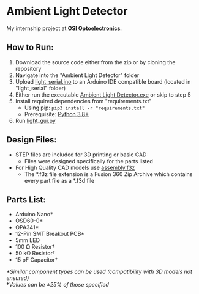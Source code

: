 # Ambient Light Detector
My internship project at **[OSI Optoelectronics](https://www.osioptoelectronics.com/)**.

## How to Run:
1. Download the source code either from the zip or by cloning the repository
2. Navigate into the "Ambient Light Detector" folder
3. Upload [light_serial.ino](https://github.com/alexhool/Ambient-Light-Detector/blob/master/Ambient%20Light%20Detector/light_serial/light_serial.ino) to an Arduino IDE compatible board (located in "light_serial" folder)
4. Either run the executable [Ambient Light Detector.exe](https://github.com/alexhool/Ambient-Light-Detector/blob/master/Ambient%20Light%20Detector/Ambient%20Light%20Detector.exe) or skip to step 5
5. Install required dependencies from "requirements.txt"
   - Using pip: `pip3 install -r "requirements.txt"` 
   - Prerequisite: [Python 3.8+](https://www.python.org/downloads/)
6. Run [light_gui.py](https://github.com/alexhool/Ambient-Light-Detector/blob/master/Ambient%20Light%20Detector/light_gui.py)

## Design Files:
- STEP files are included for 3D printing or basic CAD
  - Files were designed specifically for the parts listed 
- For High Quality CAD models use [assembly.f3z](https://github.com/alexhool/Ambient-Light-Detector/blob/master/Design%20Files/assembly.f3z)
  - The *.f3z file extension is a Fusion 360 Zip Archive which contains every part file as a *.f3d file

## Parts List:
- Arduino Nano*
- OSD60-0*
- OPA341*
- 12-Pin SMT Breakout PCB*
- 5mm LED
- 100 Ω Resistor†
- 50 kΩ Resistor†
- 15 pF Capacitor†

*\*Similar component types can be used (compatibility with 3D models not ensured)*\
†*Values can be ±25% of those specified*
